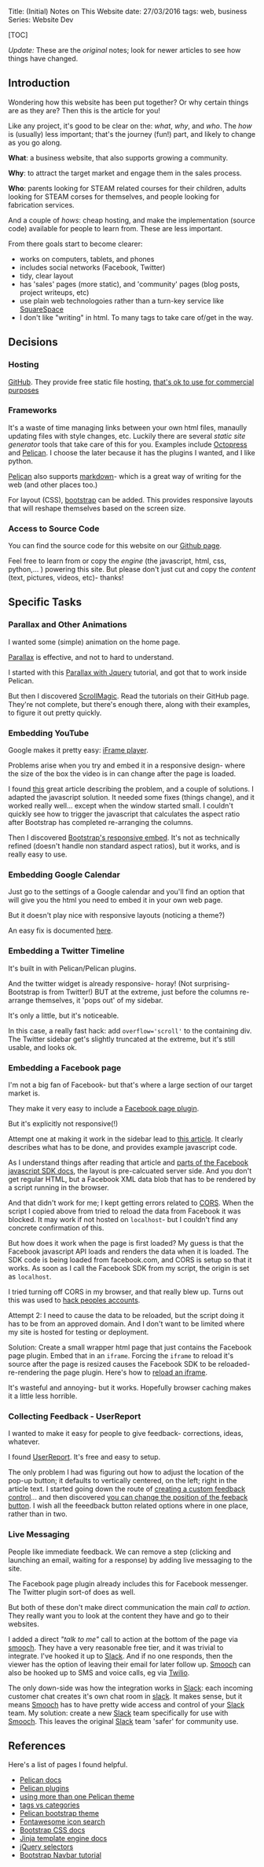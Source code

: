 Title: (Initial) Notes on This Website
date: 27/03/2016
tags: web, business
Series: Website Dev

[TOC]

*Update:* These are the *original* notes; look for newer articles to see how things have changed.

## Introduction

Wondering how this website has been put together? Or why certain things are as they are? Then this is the article for you!

Like any project, it's good to be clear on the: *what*, *why*, and *who*. The *how* is (usually) less important; that's the journey (fun!) part, and likely to change as you go along.

**What**: a business website, that also supports growing a community.

**Why**: to attract the target market and engage them in the sales process.

**Who**: parents looking for STEAM related courses for their children, adults looking for STEAM corses for themselves, and people looking for fabrication services.

And a couple of *hows*: cheap hosting, and make the implementation (source code) available for people to learn from. These are less important.

From there goals start to become clearer:

* works on computers, tablets, and phones
* includes social networks (Facebook, Twitter)
* tidy, clear layout
* has 'sales' pages (more static), and 'community' pages (blog posts, project writeups, etc)
* use plain web technologoies rather than a turn-key service like [SquareSpace](http://squarespace.com)
* I don't like "writing" in html. To many tags to take care of/get in the way. 

## Decisions

### Hosting

[GitHub](http://github.com). They provide free static file hosting, [that's ok to use for commercial purposes](http://webapps.stackexchange.com/questions/56898/am-i-allowed-to-host-a-commerical-website-on-github-pages)

### Frameworks

It's a waste of time managing links between your own html files, manaully updating files with style changes, etc. Luckily there are several *static site generator* tools that take care of this for you. Examples include [Octopress](http://octopress.org) and [Pelican][pelican]. I choose the later because it has the plugins I wanted, and I like python.

[Pelican] also supports [markdown](https://daringfireball.net/projects/markdown/)- which is a great way of writing for the web (and other places too.)

For layout (CSS), [bootstrap][bs] can be added. This provides responsive layouts that will reshape themselves based on the screen size.

### Access to Source Code

You can find the source code for this website on our [<i class="fa fa-github-alt fa-md"></i>Github page](https://github.com/makeitzone).

Feel free to learn from or copy the *engine* (the javascript, html, css, python,... ) powering this site. But please don't just cut and copy the *content* (text, pictures, videos, etc)- thanks!

## Specific Tasks

### Parallax and Other Animations

I wanted some (simple) animation on the home page.

[Parallax](https://en.wikipedia.org/wiki/Parallax) is effective, and not to hard to understand. 

I started with this [Parallax with Jquery](http://untame.net/2013/04/how-to-integrate-simple-parallax-with-twitter-bootstrap/) tutorial, and got that to work inside Pelican.

But then I discovered [ScrollMagic](http://scrollmagic.io/). Read the tutorials on their GitHub page. They're not complete, but there's enough there, along with their examples, to figure it out pretty quickly.

### Embedding YouTube

Google makes it pretty easy: [iFrame player](https://developers.google.com/youtube/player_parameters#Overview).

Problems arise when you try and embed it in a responsive design- where the size of the box the video is in can change after the page is loaded.

I found [this](https://css-tricks.com/NetMag/FluidWidthVideo/Article-FluidWidthVideo.php) great article describing the problem, and a couple of solutions. I adapted the javascript solution. It needed some fixes (things change), and it worked really well... except when the window started small. I couldn't quickly see how to trigger the javascript that calculates the aspect ratio after Bootstrap has completed re-arranging the columns.

Then I discovered [Bootstrap's responsive embed](http://getbootstrap.com/components/#responsive-embed). It's not as technically refined (doesn't handle non standard aspect ratios), but it works, and is really easy to use.

### Embedding Google Calendar

Just go to the settings of a Google calendar and you'll find an option that will give you the html you need to embed it in your own web page.

But it doesn't play nice with responsive layouts (noticing a theme?)

An easy fix is documented [here](https://thomas.vanhoutte.be/miniblog/make-google-calendar-iframe-responsive/comment-page-1/#comment-4132).

### Embedding a Twitter Timeline

It's built in with Pelican/Pelican plugins.

And the twitter widget is already responsive- horay! (Not surprising- Bootstrap is from Twitter!) BUT at the extreme, just before the columns re-arrange themselves, it 'pops out' of my sidebar.

It's only a little, but it's noticeable.

In this case, a really fast hack: add `overflow='scroll'` to the containing div. The Twitter sidebar get's slightly truncated at the extreme, but it's still usable, and looks ok.

### Embedding a Facebook page

I'm not a big fan of Facebook- but that's where a large section of our target market is.

They make it very easy to include a [Facebook page plugin](https://developers.facebook.com/docs/plugins/page-plugin).

But it's explicitly not responsive(!)

Attempt one at making it work in the sidebar lead to [this article](http://www.praxis.net.au/blog/making-the-facebook-page-plugin-responsive/). It clearly describes what has to be done, and provides example javascript code.

As I understand things after reading that article and [parts of the Facebook javascript SDK docs](https://developers.facebook.com/docs/reference/javascript/FB.XFBML.parse), the layout is pre-calcuated server side. And you don't get regular HTML, but a Facebook XML data blob that has to be rendered by a script running in the browser.

And that didn't work for me; I kept getting errors related to [CORS](https://en.wikipedia.org/wiki/Cross-origin_resource_sharing).  When the script I copied above from tried to reload the data from Facebook it was blocked. It may work if not hosted on `localhost`- but I couldn't find any concrete confirmation of this. 

But how does it work when the page is first loaded? My guess is that the Facebook javascript API loads and renders the data when it is loaded. The SDK code is being loaded from facebook.com, and CORS is setup so that it works. As soon as I call the Facebook SDK from my script, the origin is set as `localhost`.

I tried turning off CORS in my browser, and that really blew up. Turns out this was used to [hack peoples accounts](https://en.wikipedia.org/wiki/Self-XSS).

Attempt 2: I need to cause the data to be reloaded, but the script doing it has to be from an approved domain. And I don't want to be limited where my site is hosted for testing or deployment.

Solution: Create a small wrapper html page that just contains the Facebook page plugin. Embed that in an `iframe`. Forcing the `iframe` to reload it's source after the page is resized causes the Facebook SDK to be reloaded- re-rendering the page plugin. Here's how to [reload an iframe](http://stackoverflow.com/questions/86428/whats-the-best-way-to-reload-refresh-an-iframe-using-javascript).

It's wasteful and annoying- but it works. Hopefully browser caching makes it a little less horrible.

### Collecting Feedback - UserReport

I wanted to make it easy for people to give feedback- corrections, ideas, whatever.

I found [UserReport](https://www.userreport.com). It's free and easy to setup.

The only problem I had was figuring out how to adjust the location of the pop-up button; it defaults to vertically centered, on the left; right in the article text. I started going down the route of [creating a custom feedback control](https://userreport.zendesk.com/hc/en-us/articles/202514568-Custom-Feedback-Forum-buttons-and-links)... and then discovered [you can change the position of the feeback button](https://userreport.zendesk.com/hc/en-us/articles/202510928-Change-position-of-Feedback-button). I wish all the feeedback button related options where in one place, rather than in two.

### Live Messaging

People like immediate feedback. We can remove a step (clicking and launching an email, waiting for a response) by adding live messaging to the site.

The Facebook page plugin already includes this for Facebook messenger. The Twitter plugin sort-of does as well.

But both of these don't make direct communication the main *call to action*. They really want you to look at the content they have and go to their websites.

I added a direct *"talk to me"* call to action at the bottom of the page via [smooch]. They have a very reasonable free tier, and it was trivial to integrate. I've hooked it up to [Slack]. And if no one responds, then the viewer has the option of leaving their email for later follow up. [Smooch] can also be hooked up to SMS and voice calls, eg via [Twilio](https://www.twilio.com).

The only down-side was how the integration works in [Slack]: each incoming customer chat creates it's own chat room in [slack]. It makes sense, but it means [Smooch] has to have pretty wide access and control of your [Slack] team. My solution: create a new [Slack] team specifically for use with [Smooch]. This leaves the original [Slack] team 'safer' for community use.


## References

Here's a list of pages I found helpful.

* [Pelican docs](http://docs.getpelican.com)
* [Pelican plugins](https://github.com/getpelican/pelican-plugins)
* [using more than one Pelican theme](http://stackoverflow.com/questions/29691258/how-do-i-use-more-than-one-pelican-theme-simultaneously)
* [tags vs categories](http://pirsquared.org/blog/pelican-tags-vs-categories.html)
* [Pelican bootstrap theme](https://github.com/DandyDev/pelican-bootstrap3)
* [Fontawesome icon search](http://fontawesome.io/icons/)
* [Bootstrap CSS docs](http://getbootstrap.com/css)
* [Jinja template engine docs](http://jinja.pocoo.org/docs/dev/templates)
* [jQuery selectors](http://www.w3schools.com/jquery/jquery_ref_selectors.asp)
* [Bootstrap Navbar tutorial](https://bootstrapbay.com/blog/bootstrap-tutorial-navbar/)

[pelican]: https://github.com/getpelican/pelican
[bs]: http://getbootstrap.com/
[smooch]: https://smooch.io/
[slack]: https://slack.com/